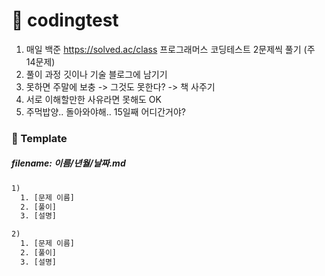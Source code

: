 # 🚩 codingtest
1. 매일 백준 https://solved.ac/class 프로그래머스 코딩테스트 2문제씩 풀기 (주 14문제)
2. 풀이 과정 깃이나 기술 블로그에 남기기
3. 못하면 주말에 보충 -> 그것도 못한다? -> 책 사주기
4. 서로 이해할만한 사유라면 못해도 OK
5. 주먹밥양.. 돌아와야해.. 15일째 어디간거야?

### 📑 Template
##### filename: 이름/년월/날짜.md
```html
1)
  1. [문제 이름]
  2. [풀이]
  3. [설명]

2)
  1. [문제 이름]
  2. [풀이]
  3. [설명]
```
